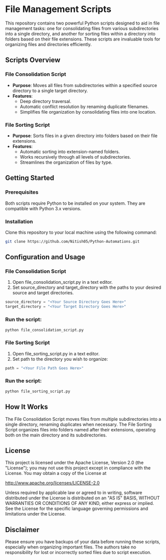 # File Management Scripts

This repository contains two powerful Python scripts designed to aid in file management tasks: one for consolidating files from various subdirectories into a single directory, and another for sorting files within a directory into folders based on their file extensions. These scripts are invaluable tools for organizing files and directories efficiently.

## Scripts Overview

### File Consolidation Script

- **Purpose**: Moves all files from subdirectories within a specified source directory to a single target directory.
- **Features**:
  - Deep directory traversal.
  - Automatic conflict resolution by renaming duplicate filenames.
  - Simplifies file organization by consolidating files into one location.

### File Sorting Script

- **Purpose**: Sorts files in a given directory into folders based on their file extensions.
- **Features**:
  - Automatic sorting into extension-named folders.
  - Works recursively through all levels of subdirectories.
  - Streamlines the organization of files by type.

## Getting Started

### Prerequisites

Both scripts require Python to be installed on your system. They are compatible with Python 3.x versions.

### Installation

Clone this repository to your local machine using the following command:

```bash
git clone https://github.com/Nitish05/Python-Automations.git
```

## Configuration and Usage
### File Consolidation Script
1. Open file_consolidation_script.py in a text editor.
2. Set source_directory and target_directory with the paths to your desired source and target directories.
```python
source_directory = "<Your Source Directory Goes Here>"
target_directory = "<Your Target Directory Goes Here>"
```
### Run the script:
```bash
python file_consolidation_script.py
```
### File Sorting Script
1. Open file_sorting_script.py in a text editor.
2. Set path to the directory you wish to organize:
```python
path = "<Your File Path Goes Here>"
```
### Run the script:
```bash
python file_sorting_script.py
```
## How It Works
The File Consolidation Script moves files from multiple subdirectories into a single directory, renaming duplicates when necessary.
The File Sorting Script organizes files into folders named after their extensions, operating both on the main directory and its subdirectories.

## License
This project is licensed under the Apache License, Version 2.0 (the "License"); you may not use this project except in compliance with the License. You may obtain a copy of the License at

http://www.apache.org/licenses/LICENSE-2.0

Unless required by applicable law or agreed to in writing, software distributed under the License is distributed on an "AS IS" BASIS, WITHOUT WARRANTIES OR CONDITIONS OF ANY KIND, either express or implied. See the License for the specific language governing permissions and limitations under the License.

## Disclaimer
Please ensure you have backups of your data before running these scripts, especially when organizing important files. The authors take no responsibility for lost or incorrectly sorted files due to script execution.
